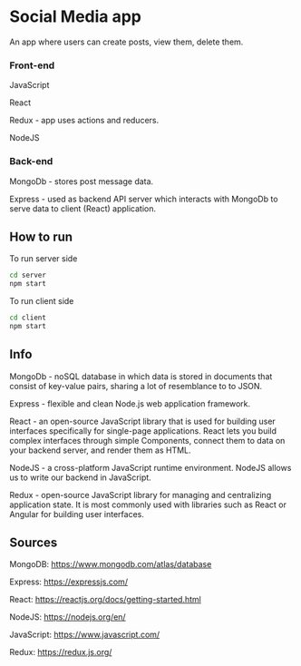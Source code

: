 # Social Media app
An app where users can create posts, view them, delete them.

### Front-end
JavaScript

React

Redux - app uses actions and reducers.

NodeJS

### Back-end
MongoDb - stores post message data.

Express - used as backend API server which interacts with MongoDb to serve data to client (React) application.

## How to run
To run server side
``` bash
cd server
npm start
```

To run client side
``` bash
cd client
npm start
```

## Info
MongoDb - noSQL database in which data is stored in documents that consist of key-value pairs, sharing a lot of resemblance to to JSON.

Express - flexible and clean Node.js web application framework. 

React - an open-source JavaScript library that is used for building user interfaces specifically for single-page applications. React lets you build complex interfaces through simple Components, connect them to data on your backend server, and render them as HTML.

NodeJS - a cross-platform JavaScript runtime environment. NodeJS allows us to write our backend in JavaScript. 

Redux - open-source JavaScript library for managing and centralizing application state. It is most commonly used with libraries such as React or Angular for building user interfaces.

## Sources
MongoDB: https://www.mongodb.com/atlas/database

Express: https://expressjs.com/

React: https://reactjs.org/docs/getting-started.html

NodeJS: https://nodejs.org/en/

JavaScript: https://www.javascript.com/

Redux: https://redux.js.org/
